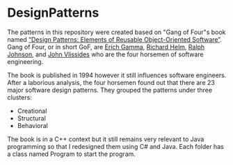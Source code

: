 # DesignPatterns
The patterns in this repository were created based on "Gang of Four"s book named [“Design Patterns: Elements of Reusable Object-Oriented Software”](https://en.wikipedia.org/wiki/Design_Patterns). Gang of Four, or in short GoF, are [Erich Gamma](https://en.wikipedia.org/wiki/Erich_Gamma), [Richard Helm](https://wiki.c2.com/?RichardHelm), [Ralph Johnson](https://en.wikipedia.org/wiki/Ralph_Johnson_(computer_scientist)), and [John Vlissides](https://en.wikipedia.org/wiki/John_Vlissides) who are the four horsemen of software engineering.

The book is published in 1994 however it still influences software engineers. After a laborious analysis, the four horsemen found out that there are 23 major software design patterns. They grouped the patterns under three clusters:
- Creational
- Structural
- Behavioral

The book is in a C++ context but it still remains very relevant to Java programming so that I redesigned them using C# and Java. Each folder has a class named Program to start the program.
